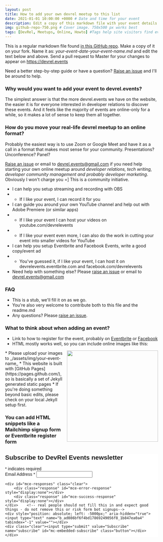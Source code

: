 ```yaml
---
layout: post
title: How to add your own devrel meetup to this list
date: 2021-01-01 10:00:00 +0000 # Date and time for your event
description: Edit a copy of this markdown file with your event details make a pull request to Master. Or see the Readme.md file for more details.</br> Click on to see how an event ad may look like # Post description
img: github-repo-750.png # Cover image. 750x500 px works best 
tags: [DevRel, Meetups, Online, Howto] #Tags help site visitors find events. Add an own tag i.e. DevrelFolks and a city, if you feel like it 
---
```


This is a regular markdown file found [in this GitHub repo](https://github.com/tooevangelist/tooevangelist.github.io/tree/master/_posts). Make a copy of it on your fork. Name it as: _your-event-date-your-event-name.md_ and edit the text below and above. Send a pull request to Master for your changes to appear on https://devrel.events

Need a better step-by-step guide or have a question? [Raise an issue](https://github.com/tooevangelist/tooevangelist.github.io/issues) and I'll be around to help.

### Why would you want to add your event to devrel.events?
The simplest answer is that the more devrel.events we have on the website, the easier it is for everyone interested in developer relations to discover these events. And it feels like the majority of events are online-only for a while, so it makes a lot of sense to keep them all together.

### How do you move your real-life devrel meetup to an online format?
Probably the easiest way is to use Zoom or Google Meet and have it as a call in a format that makes most sense for your community. Presentations? Unconference? Panel? 

[Raise an issue](https://github.com/tooevangelist/tooevangelist.github.io/issues) or email to devrel.events@gmail.com if you need help starting your own online meetup around _developer relations, tech writing, developer community management and probably developer marketing_. Obviously I won't charge you =] This is a community initiative.
* I can help you setup streaming and recording with OBS
* * If I like your event, I can record it for you
* I can guide you around your own YouTube channel and help out with Adobe Premiere (or similar apps)
* * If I like your event I can host your videos on youtube.com/devrelevents
* * If I like your event even more, I can also do the work in cutting your event into smaller videos for YouTube
* I can help you setup Eventbrite and Facebook Events, write a good copy/event ad
* * You've guessed it, if I like your event, I can host it on devrelevents.eventbrite.com and facebook.com/devrelevents
* Need help with something else? Please [raise an issue](https://github.com/tooevangelist/tooevangelist.github.io/issues) or email to devrel.events@gmail.com

### FAQ
* This is a stub, we'll fill it on as we go.
* You're also very welcome to contribute both to this file and the readme.md
* Any questions? Please [raise an issue](https://github.com/tooevangelist/tooevangelist.github.io/issues).

### What to think about when adding an event?
* Link to how to register for the event, probably on [Eventbrite](https://www.eventbrite.com/o/developer-relations-events-26740448969) or [Facebook](https://www.facebook.com/pg/devrelevents/events/)
* HTML mostly works well, so you can include online images like this:
<img align="right" width="300" src="{{site.baseurl}}/assets/img/3ofus_400_white.png">
* Please upload your images to _/assets/img/your-event-name_
* This website is built with [GitHub Pages](https://pages.github.com/), so is basically a set of Jekyll generated static pages
* If you're doing something beyond basic edits, please check on your local Jekyll setup first.


### You can add HTML snippets like a Mailchimp signup form or Eventbrite register form 



<!-- Begin Mailchimp Signup Form -->
<link href="//cdn-images.mailchimp.com/embedcode/classic-10_7.css" rel="stylesheet" type="text/css">
<style type="text/css">
	#mc_embed_signup{background:#fff; clear:left; font:14px Helvetica,Arial,sans-serif; }
	/* Add your own Mailchimp form style overrides in your site stylesheet or in this style block.
	   We recommend moving this block and the preceding CSS link to the HEAD of your HTML file. */
</style>
<div id="mc_embed_signup">
<form action="https://events.us4.list-manage.com/subscribe/post?u=ad086bf6f4bd17869249056f8&amp;id=1b847ea0a4" method="post" id="mc-embedded-subscribe-form" name="mc-embedded-subscribe-form" class="validate" target="_blank" novalidate>
    <div id="mc_embed_signup_scroll">
	<h2>Subscribe to DevRel Events newsletter</h2>
<div class="indicates-required"><span class="asterisk">*</span> indicates required</div>
<div class="mc-field-group">
	<label for="mce-EMAIL">Email Address  <span class="asterisk">*</span>
</label>
	<input type="email" value="" name="EMAIL" class="required email" id="mce-EMAIL">
</div>

	<div id="mce-responses" class="clear">
		<div class="response" id="mce-error-response" style="display:none"></div>
		<div class="response" id="mce-success-response" style="display:none"></div>
	</div>    <!-- real people should not fill this in and expect good things - do not remove this or risk form bot signups-->
    <div style="position: absolute; left: -5000px;" aria-hidden="true"><input type="text" name="b_ad086bf6f4bd17869249056f8_1b847ea0a4" tabindex="-1" value=""></div>
    <div class="clear"><input type="submit" value="Subscribe" name="subscribe" id="mc-embedded-subscribe" class="button"></div>
    </div>
</form>
</div>

<!--End mc_embed_signup-->
